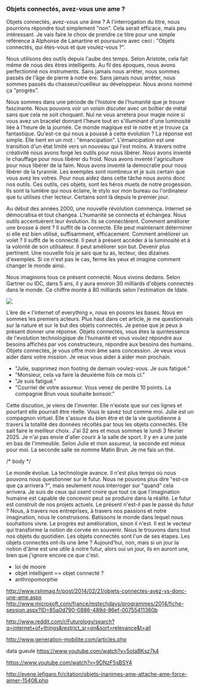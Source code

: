 ### Objets connectés, avez-vous une ame ?

Objets connectés, avez-vous une âme ? A l'interrogation du titre, nous pourrions répondre tout simplement "non". Cela serait efficace, mais peu intéressant. Je vais faire le choix de prendre ce titre pour une simple référence à Alphonse de Lamartine et poursuivre avec ceci : "Objets connectés, qui êtes-vous et que voulez-vous ?".

Nous utilisons des outils depuis l'aube des temps. Selon Aristote, cela fait même de nous des êtres intelligents. Au fil des époques, nous avons perfectionné nos instruments. Sans jamais nous arrêter, nous sommes passés de l'âge de pierre à notre ère. Sans jamais nous arrêter, nous sommes passés du chasseur/cueilleur au développeur. Nous avons nommé ça "progrès".

Nous sommes dans une période de l'histoire de l'humanité que je trouve fascinante. Nous pouvons voir un voisin discuter avec un boîtier de métal sans que cela ne soit choquant. Nul ne vous arretera pour magie noire si vous avez un bracelet donnant l'heure tout en s'illuminant d'une luminosité liée à l'heure de la journée. Ce monde magique est le notre et je trouve ça fantastique. Qu'est-ce qui nous a poussé à cette évolution ? La réponse est simple. Elle tient en un mot : "émancipation". L'émancipation est une transition d'un état limité vers un nouveau qui l'est moins. A travers notre créativité nous avons forgé les outils pour nous libérer. Nous avons inventé le chauffage pour nous libérer du froid. Nous avons inventé l'agriculture pour nous libérer de la faim. Nous avons inventé la democratie pour nous libérer de la tyrannie. Les exemples sont nombreux et je suis certain que vous avez les votres. Pour nous aidez dans cette tâche nous avons donc nos outils. Ces outils, ces objets, sont les héros muets de notre progession. Ils sont la lumière qui nous éclaire, le stylo sur mon bureau ou l'ordinateur que tu utilises cher lecteur. Certains sont là depuis le premier jour.

Au début des années 2000, une nouvelle révolution commença. Internet se démocratisa et tout changea. L'humanité se connecta et échangea. Nous outils accentuèrent leur évolution. Ils se connectèrent. Comment améliorer une brosse à dent ? Il suffit de la connecté. Elle peut maintenant déterminer si elle est bien utilisé, suffisamment, efficacement. Comment améliorer un volet ? Il suffit de le connecté. Il peut à présent accèder à la luminosité et à la volonté de son utilisateur. Il peut améliorer son but. Devenir plus pertinent. Une nouvelle fois je sais que tu as, lecteur, des dizaines d'exemples. Si ce n'est pas le cas, ferme les yeux et imagine comment changer le monde ainsi.

Nous imaginons tous ce présent connecté. Nous vivons dedans. Selon Gartner ou IDC, dans 5 ans, il y aura environ 30 milliards d'objets connectés dans le monde. Ce chiffre monte à 80 milliards selon l'estimation de Idate.

![](/http://i.imgur.com/FNluqr0.png)

L’ère de « l'internet of everything », nous en posons les bases. Nous en sommes les premiers acteurs. Plus haut dans cet article, je me questionnais  sur la nature et sur le but des objets connectés. Je pense que je peux à présent donner une réponse. Objets connectés, vous êtes la quintessence de l'evolution technologique de l'humanité et vous voulez répondre aux besoins affichés par vos constructeurs, répondre aux besoins des humains. Objets connectés, je vous offre mon âme sans concession. Je veux vous aider dans votre mission. Je veux vous aider à aider mon prochain.

 - "Julie, supprimez mon footing de demain voulez-vous. Je suis fatigué."
 - "Monsieur, cela va faire la deuxième fois ce mois ci."
 - "Je suis fatigué."
 - "Courriel de votre assureur. Vous venez de perdre 10 points. La compagnie Brun vous souhaite bonsoir."

Cette discution, je viens de l'inventer. Elle n'existe que sur ces lignes et pourtant elle pourrait être réelle. Vous le savez tout comme moi. Julie est un compagnon virtuel. Elle s'assure du bien être et de la vie quotidienne à travers la totalité des données récoltés par tous les objets connectés. Elle sait faire le meilleur choix. J'ai 32 ans et mous sommes le lundi 3 février 2025. Je n'ai pas envie d'aller courir à la salle de sport. Il y en a une juste en bas de l'immeuble. Selon Julie et mon assureur, la seconde est mieux pour moi. La seconde salle se nomme Matin Brun. Je me fais un thé.  

/* body */ 


Le monde évolue. La technologie avance. Il n'est plus temps où nous pouvons nous questionner sur le futur. Nous ne pouvons plus dire "est-ce que ça arrivera ?", mais seulement nous interroger sur "quand" cela arrivera. Je suis de ceux qui osent croire que tout ce que l'imagination humaine est capable de concevoir peut se produire dans la réalité. Le futur est construit de nos projets actuels. Le présent n'est-il pas le passé du futur ? Nous, à travers nos entreprises, à travers nos passions et notre imagination, nous le construisons. Batissons le monde dans lequel nous souhaitons vivre. Le progrès est amélioration, sinon il n'est. Il est le vecteur qui transforme la notion de corvée en souvenir. Nous le trouvons dans tout nos objets du quotidien. Les objets connectés sont l'un de ses étapes. Les objets connectés ont-ils une âme ? Aujourd'hui, non, mais si un jour la notion d'âme est une utile à notre futur, alors oui un jour, ils en auront une, bien que j'ignore encore ce que c'est.



- loi de moore
- objet intelligent == objet connecté ?
- anthropomorphie


http://www.rslnmag.fr/post/2014/02/21/objets-connectes-avez-vs-donc-une-ame.aspx
http://www.microsoft.com/france/mstechdays/programmes/2014/fiche-session.aspx?ID=85a0d790-0886-489d-96ef-00755411360b


http://www.reddit.com/r/Futurology/search?q=internet+of+things&restrict_sr=on&sort=relevance&t=all

http://www.generation-mobilite.com/articles.php

data gueule https://www.youtube.com/watch?v=5otaBKsz7k4

https://www.youtube.com/watch?v=9DNzF5sBSY4

http://evene.lefigaro.fr/citation/objets-inanimes-ame-attache-ame-force-aimer-15408.php




